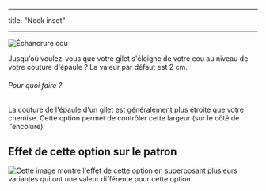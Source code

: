 - - -
title: "Neck inset"
- - -

![Échancrure cou](neckinset.svg)

Jusqu'où voulez-vous que votre gilet s'éloigne de votre cou au niveau de votre couture d'épaule ? La valeur par défaut est 2 cm.

<Note>

###### Pour quoi faire ?

La couture de l'épaule d'un gilet est généralement plus étroite que votre chemise. Cette option permet de contrôler cette largeur (sur le côté de l'encolure).

</Note>

## Effet de cette option sur le patron

![Cette image montre l'effet de cette option en superposant plusieurs variantes qui ont une valeur différente pour cette option](wahid_neckinset_sample.svg "Effect of this option on the pattern")
